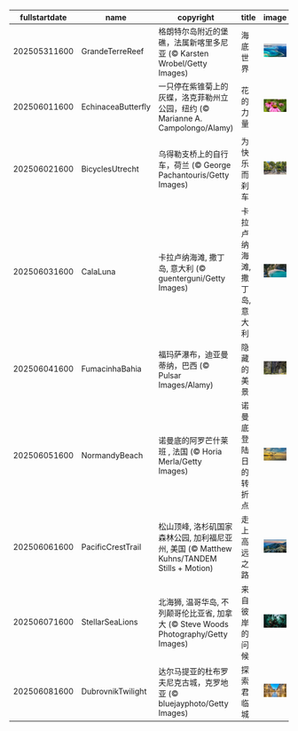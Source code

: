 |fullstartdate|name|copyright|title|image|
|--|--|--|--|--|
202505311600|GrandeTerreReef|格朗特尔岛附近的堡礁，法属新喀里多尼亚 (© Karsten Wrobel/Getty Images)|海底世界|![](/zh-CN/2025/06/202505311600GrandeTerreReef.jpg)|
202506011600|EchinaceaButterfly|一只停在紫锥菊上的灰蝶，洛克菲勒州立公园，纽约 (© Marianne A. Campolongo/Alamy)|花的力量|![](/zh-CN/2025/06/202506011600EchinaceaButterfly.jpg)|
202506021600|BicyclesUtrecht|乌得勒支桥上的自行车，荷兰 (© George Pachantouris/Getty Images)|为快乐而刹车|![](/zh-CN/2025/06/202506021600BicyclesUtrecht.jpg)|
202506031600|CalaLuna|卡拉卢纳海滩, 撒丁岛, 意大利 (© guenterguni/Getty Images)|卡拉卢纳海滩, 撒丁岛, 意大利|![](/zh-CN/2025/06/202506031600CalaLuna.jpg)|
202506041600|FumacinhaBahia|福玛萨瀑布，迪亚曼蒂纳，巴西 (© Pulsar Images/Alamy)|隐藏的美景|![](/zh-CN/2025/06/202506041600FumacinhaBahia.jpg)|
202506051600|NormandyBeach|诺曼底的阿罗芒什莱班 , 法国 (© Horia Merla/Getty Images)|诺曼底登陆日的转折点|![](/zh-CN/2025/06/202506051600NormandyBeach.jpg)|
202506061600|PacificCrestTrail|松山顶峰, 洛杉矶国家森林公园, 加利福尼亚州, 美国 (© Matthew Kuhns/TANDEM Stills + Motion)|走上高远之路|![](/zh-CN/2025/06/202506061600PacificCrestTrail.jpg)|
202506071600|StellarSeaLions|北海狮, 温哥华岛, 不列颠哥伦比亚省, 加拿大 (© Steve Woods Photography/Getty Images)|来自彼岸的问候|![](/zh-CN/2025/06/202506071600StellarSeaLions.jpg)|
202506081600|DubrovnikTwilight|达尔马提亚的杜布罗夫尼克古城，克罗地亚 (© bluejayphoto/Getty Images)|探索君临城|![](/zh-CN/2025/06/202506081600DubrovnikTwilight.jpg)|
